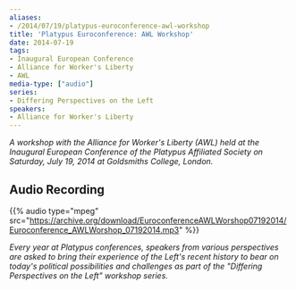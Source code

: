 ```yaml
---
aliases:
- /2014/07/19/platypus-euroconference-awl-workshop
title: 'Platypus Euroconference: AWL Workshop'
date: 2014-07-19
tags:
- Inaugural European Conference
- Alliance for Worker's Liberty
- AWL
media-type: ["audio"]
series:
- Differing Perspectives on the Left
speakers:
- Alliance for Worker's Liberty
---
```


_A workshop with the Alliance for Worker's Liberty (AWL) held at the Inaugural European Conference of the Platypus Affiliated Society on Saturday, July 19, 2014 at Goldsmiths College, London._

## Audio Recording

{{% audio type="mpeg" src="https://archive.org/download/EuroconferenceAWLWorshop07192014/Euroconference_AWLWorshop_07192014.mp3" %}}

_Every year at Platypus conferences, speakers from various perspectives are asked to bring their experience of the Left's recent history to bear on today's political possibilities and challenges as part of the "Differing Perspectives on the Left" workshop series._
